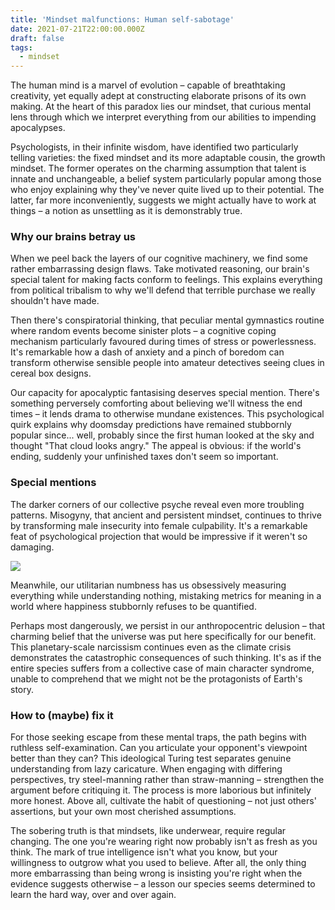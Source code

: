 ```yaml
---
title: 'Mindset malfunctions: Human self-sabotage'
date: 2021-07-21T22:00:00.000Z
draft: false
tags:
  - mindset
---
```


The human mind is a marvel of evolution – capable of breathtaking creativity, yet equally adept at constructing elaborate prisons of its own making. At the heart of this paradox lies our mindset, that curious mental lens through which we interpret everything from our abilities to impending apocalypses. 

Psychologists, in their infinite wisdom, have identified two particularly telling varieties: the fixed mindset and its more adaptable cousin, the growth mindset. The former operates on the charming assumption that talent is innate and unchangeable, a belief system particularly popular among those who enjoy explaining why they've never quite lived up to their potential. The latter, far more inconveniently, suggests we might actually have to work at things – a notion as unsettling as it is demonstrably true.

### Why our brains betray us

When we peel back the layers of our cognitive machinery, we find some rather embarrassing design flaws. Take motivated reasoning, our brain's special talent for making facts conform to feelings. This explains everything from political tribalism to why we'll defend that terrible purchase we really shouldn't have made. 

Then there's conspiratorial thinking, that peculiar mental gymnastics routine where random events become sinister plots – a cognitive coping mechanism particularly favoured during times of stress or powerlessness. It's remarkable how a dash of anxiety and a pinch of boredom can transform otherwise sensible people into amateur detectives seeing clues in cereal box designs.

Our capacity for apocalyptic fantasising deserves special mention. There's something perversely comforting about believing we'll witness the end times – it lends drama to otherwise mundane existences. This psychological quirk explains why doomsday predictions have remained stubbornly popular since... well, probably since the first human looked at the sky and thought "That cloud looks angry." The appeal is obvious: if the world's ending, suddenly your unfinished taxes don't seem so important.

### Special mentions

The darker corners of our collective psyche reveal even more troubling patterns. Misogyny, that ancient and persistent mindset, continues to thrive by transforming male insecurity into female culpability. It's a remarkable feat of psychological projection that would be impressive if it weren't so damaging. 

![](/images/how_it_works.png#center)

Meanwhile, our utilitarian numbness has us obsessively measuring everything while understanding nothing, mistaking metrics for meaning in a world where happiness stubbornly refuses to be quantified.

Perhaps most dangerously, we persist in our anthropocentric delusion – that charming belief that the universe was put here specifically for our benefit. This planetary-scale narcissism continues even as the climate crisis demonstrates the catastrophic consequences of such thinking. It's as if the entire species suffers from a collective case of main character syndrome, unable to comprehend that we might not be the protagonists of Earth's story.

### How to (maybe) fix it

For those seeking escape from these mental traps, the path begins with ruthless self-examination. Can you articulate your opponent's viewpoint better than they can? This ideological Turing test separates genuine understanding from lazy caricature. When engaging with differing perspectives, try steel-manning rather than straw-manning – strengthen the argument before critiquing it. The process is more laborious but infinitely more honest. Above all, cultivate the habit of questioning – not just others' assertions, but your own most cherished assumptions.

The sobering truth is that mindsets, like underwear, require regular changing. The one you're wearing right now probably isn't as fresh as you think. The mark of true intelligence isn't what you know, but your willingness to outgrow what you used to believe. After all, the only thing more embarrassing than being wrong is insisting you're right when the evidence suggests otherwise – a lesson our species seems determined to learn the hard way, over and over again.
